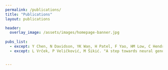```yaml
---
permalink: /publications/
title: "Publications"
layout: publications

header:
  overlay_image: /assets/images/homepage-banner.jpg
  
pubs_list:
  - except: Y Chen, N Davidson, YK Wan, H Patel, F Yao, HM Low, C Hendra et al."A systematic benchmark of Nanopore long read RNA sequencing for transcript level analysis in human cell lines" bioRxiv. 2021
  - except: L Vrček, P Veličković, M Šikić. "A step towards neural genome assembly" arXiv preprint arXiv:2011.05013. 2020


---
```

